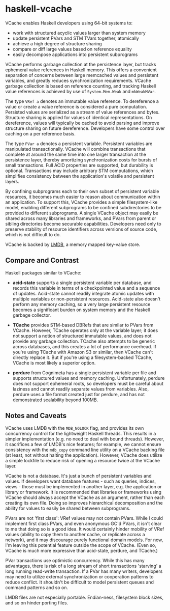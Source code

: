 haskell-vcache
==============

VCache enables Haskell developers using 64-bit systems to:

* work with structured acyclic values larger than system memory 
* update persistent PVars and STM TVars together, atomically 
* achieve a high degree of structure sharing 
* compare or diff large values based on reference equality
* easily decompose applications into persistent subprograms

VCache performs garbage collection at the persistence layer, but tracks ephemeral value references in Haskell memory. This offers a convenient separation of concerns between large memcached values and persistent variables, and greatly reduces synchronization requirements. VCache garbage collection is based on reference counting, and tracking Haskell value references is achieved by use of `System.Mem.Weak` and `mkWeakMVar`.

The type `VRef a` denotes an immutable value reference. To dereference a value or create a value reference is considered a pure computation. Persisted values are serialized as a stream of value references and bytes. Structure sharing is applied for values of identical representations. On dereference, values will typically be cached to avoid parsing and improve structure sharing on future dereference. Developers have some control over caching on a per reference basis. 

The type `PVar a` denotes a persistent variable. Persistent variables are manipulated transactionally. VCache will combine transactions that complete at around the same time into one larger transaction at the persistence layer, thereby amortizing synchronization costs for bursts of small transactions. Full ACID properties are supported, but durability is optional. Transactions may include arbitrary STM computations, which simplifies consistency between the application's volatile and persistent layers.

By confining subprograms each to their own subset of persistent variable resources, it becomes much easier to reason about communication within an application. To support this, VCache provides a simple filesystem-like model, enabling different subprograms to be confined subdirectories to be provided to different subprograms. A single VCache object may easily be shared across many libraries and frameworks, and PVars from parent or sibling directories become securable capabilities. Developers need only to preserve stability of resource identifiers across versions of source code, which is not difficult to do.

VCache is backed by [LMDB](http://symas.com/mdb/), a memory mapped key-value store.

Compare and Contrast
--------------------

Haskell packages similar to VCache:

* **acid-state** supports a single persistent variable per database, and records this variable in terms of a checkpointed value and a sequence of updates. Acid-state cannot readily integrate atomic updates with multiple variables or non-persistent resources. Acid-state also doesn't perform any memory caching, so a very large persistent resource becomes a significant burden on system memory and the Haskell garbage collector.

* **TCache** provides STM-based DBRefs that are similar to PVars from VCache. However, TCache operates only at the variable layer; it does not support a notion of structured immutable values, and does not provide any garbage collection. TCache also attempts to be generic across databases, and this creates a lot of performance overhead. If you're using TCache with Amazon S3 or similar, then VCache can't directly replace it. But if you're using a filesystem-backed TCache, VCache is most likely a superior option.

* **perdure** from Cognimeta has a single persistent variable per file and supports structured values and memory caching. Unfortunately, perdure does not support ephemeral roots, so developers must be careful about laziness and cannot readily separate values from variables. Also, perdure uses a file format created just for perdure, and has not demonstrated scalability beyond 100MB.

Notes and Caveats
-----------------

VCache uses LMDB with the `MDB_NOLOCK` flag, and provides its own concurrency control for the lightweight Haskell threads. This results in a simpler implementation (e.g. no need to deal with bound threads). However, it sacrifices a few of LMDB's nice features; for example, we cannot ensure consistency with the `mdb_copy` command line utility on a VCache backing file (at least, not without halting the application). However, VCache does utilize a simple lockfile to reduce risk of opening a resource twice at the VCache layer.

VCache is not a database. It's just a bunch of persistent variables and values. If developers want database features - such as queries, indices, views - those must be implemented in another layer, e.g. the application or library or framework. It is recommended that libraries or frameworks using VCache should always accept the VCache as an argument, rather than each creating its own file. Doing so improves hierarchical decomposition and the ability for values to easily be shared between subprograms.

PVars are not 'first class': VRef values may not contain PVars. While I could implement first class PVars, and even anonymous GC'd PVars, it isn't clear to me that doing so is a good idea. It would certainly hinder mobility of VRef values (ability to copy them to another cache, or replicate across a network), and it may discourage purely functional domain models. For now, I'm leaving this potential feature outside the scope of VCache. (Even so, VCache is much more expressive than acid-state, perdure, and TCache.)

PVar transactions use optimistic concurrency. While this has many advantages, there is risk of a long stream of short transactions 'starving' a long running read-write transaction. If a PVar has many writers, developers may need to utilize external synchronization or cooperation patterns to reduce conflict. It shouldn't be difficult to model persistent queues and command patterns and so on. 

LMDB files are not especially portable. Endian-ness, filesystem block sizes, and so on hinder porting files.
